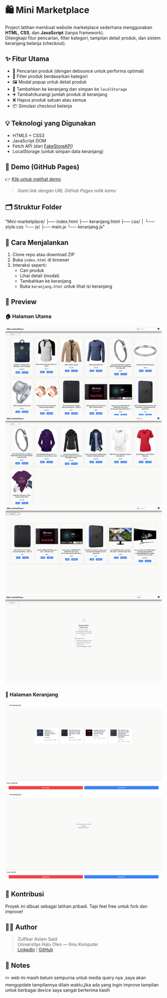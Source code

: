 # 🛍️ Mini Marketplace

Project latihan membuat website marketplace sederhana menggunakan **HTML**, **CSS**, dan **JavaScript** (tanpa framework).  
Dilengkapi fitur pencarian, filter kategori, tampilan detail produk, dan sistem keranjang belanja (checkout).

## ✨ Fitur Utama

- 🔎 Pencarian produk (dengan debounce untuk performa optimal)
- 🧩 Filter produk berdasarkan kategori
- 🖼️ Modal popup untuk detail produk
- 🛒 Tambahkan ke keranjang dan simpan ke `localStorage`
- ➕ Tambah/kurangi jumlah produk di keranjang
- ❌ Hapus produk satuan atau semua
- 📦 Simulasi checkout belanja

## 💡 Teknologi yang Digunakan

- HTML5 + CSS3
- JavaScript DOM
- Fetch API (dari [FakeStoreAPI](https://fakestoreapi.com/))
- LocalStorage (untuk simpan data keranjang)

## 🚀 Demo (GitHub Pages)

👉 [Klik untuk melihat demo](https://fikar-dev.github.io/mini-marketplace/)  
> *Ganti link dengan URL GitHub Pages milik kamu*

## 🗂️ Struktur Folder
"Mini-marketplace/
├── index.html
├── keranjang.html
├── css/
│ └── style.css
└── js/
├── main.js
└── keranjang.js"


## 🧪 Cara Menjalankan

1. Clone repo atau download ZIP
2. Buka `index.html` di browser
3. Interaksi seperti:
   - Cari produk
   - Lihat detail (modal)
   - Tambahkan ke keranjang
   - Buka `keranjang.html` untuk lihat isi keranjang

## 📸 Preview
### 🏠 Halaman Utama
![Halaman Utama](demo-app/demo-1.png)
![Halaman Utama | fitur search input](demo-app/demo-2.png)
![Halaman Utama | fitur filter](demo-app/demo-3.png)
![Halaman Utama | fitur empty search input](demo-app/demo-4.png)

### 🛒 Halaman Keranjang
![Halaman keranjang | berisi produk](demo-app/demo-5.png)
![Halaman keranjang | tidak ada produk](demo-app/demo-6.png)



## 🤝 Kontribusi

Proyek ini dibuat sebagai latihan pribadi. Tapi feel free untuk fork dan improve!

## 👨‍💻 Author

> Zulfikar Aslam Said  
> Universitas Halu Oleo — Ilmu Komputer  
> [LinkedIn](#) | [GitHub](https://github.com/B1gels)


## 📃 Notes
✏️ web ini masih belum sempurna untuk media query nya ,saya akan mengupdate tampilannya dilain waktu,jika ada yang ingin improve tampilan untuk berbagai device saya sangat berterima kasih

